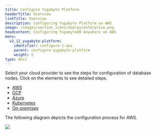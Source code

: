 ```yaml
---
title: Configure Yugabyte Platform
headerTitle: Overview
linkTitle: Overview
description: Configuring Yugabyte Platform on AWS
image: /images/section_icons/deploy/enterprise.png
headcontent: Configuring YugabyteDB Anywhere on AWS
menu:
  v2.12_yugabyte-platform:
    identifier: configure-1-aws
    parent: configure-yugabyte-platform
    weight: 5
type: docs
---
```


Select your cloud provider to see the steps for configuration of database nodes. Click on the elements to see detailed steps.

<ul class="nav nav-tabs-alt nav-tabs-yb">

  <li>
    <a href="../aws" class="nav-link active">
      <i class="fa-brands fa-aws"></i>
      AWS
    </a>
  </li>

  <li>
    <a href="../gcp" class="nav-link">
      <i class="fa-brands fa-google" aria-hidden="true"></i>
      GCP
    </a>
  </li>

  <li>
    <a href="../azure" class="nav-link">
      <i class="fa-brands fa-windows" aria-hidden="true"></i>
      Azure
    </a>
  </li>

  <li>
    <a href="../kubernetes" class="nav-link">
      <i class="fa-solid fa-cubes" aria-hidden="true"></i>
      Kubernetes
    </a>
  </li>

  <li>
    <a href="../onprem" class="nav-link">
      <i class="fa-solid fa-building"></i>
      On-premises
    </a>
  </li>

</ul>

The following diagram depicts the configuration process for AWS.

<div class="image-with-map">
<img src="/images/ee/flowchart/yb-configure-aws.png" usemap="#image-map">

<map name="image-map">
    <area alt="Admin user" title="Admin user" href="../../create-admin-user/" coords="290,262,609,317" shape="rect" style=" width: 38%; height: 6%; top: 27%; left: 31%; ">
    <area alt="AWS provider" title="AWS provider" href="../../set-up-cloud-provider/aws/" coords="275,370,635,424" shape="rect" style=" width: 42%; height: 6%; top: 38.3%; left: 29%; ">
    <area alt="AWS provider - pre reqs" title="AWS provider - pre reqs" href="../../set-up-cloud-provider/aws/#prerequisites" coords="224,474,674,649" shape="rect" style=" width: 50%; height: 19%; top: 49.3%; left: 25%; ">
    <area alt="AWS provider - configure cloud provider" title="AWS provider - configure cloud provider" href="../../set-up-cloud-provider/aws/#configure-aws" coords="302,703,602,793" shape="rect" style=" width: 34%; height: 10%; top: 73%; left: 33%; ">
</map>
</div>
